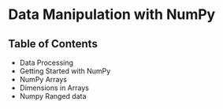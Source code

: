 # Data Manipulation with NumPy
## Table of Contents
* Data Processing
* Getting Started with NumPy
* NumPy Arrays
* Dimensions in Arrays
* Numpy Ranged data